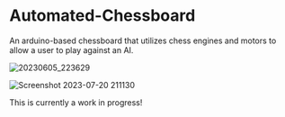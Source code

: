 # Automated-Chessboard
An arduino-based chessboard that utilizes chess engines and motors to allow a user to play against an AI.

![20230605_223629](https://github.com/footloops/Automated-Chessboard/assets/58568052/812c6e36-74b7-443c-802c-cbfe0a104e21)

![Screenshot 2023-07-20 211130](https://github.com/footloops/Automated-Chessboard/assets/58568052/3d0b8211-0bd2-458f-9014-601f21670ebf)


This is currently a work in progress!

